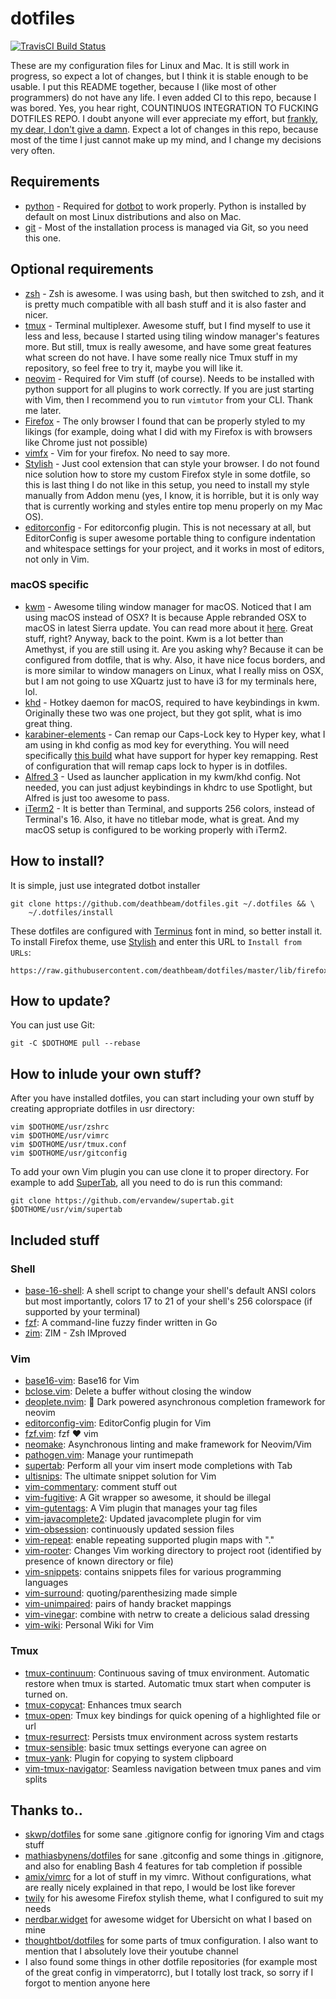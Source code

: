 # dotfiles
[![TravisCI Build Status](https://api.travis-ci.org/deathbeam/dotfiles.svg?branch=master)](https://travis-ci.org/deathbeam/dotfiles)

These are my configuration files for Linux and Mac. It is still work in progress, so expect a lot of changes, but I
think it is stable enough to be usable. I put this README together, because I (like most of other programmers) do not
have any life. I even added CI to this repo, because I was bored. Yes, you hear right, COUNTINUOS INTEGRATION TO
FUCKING DOTFILES REPO. I doubt anyone will ever appreciate my effort, but [frankly, my dear, I don't give a
damn](https://en.wikipedia.org/wiki/Frankly,_my_dear,_I_don't_give_a_damn). Expect a lot of changes in this repo,
because most of the time I just cannot make up my mind, and I change my decisions very often.

## Requirements

* [python](https://www.python.org/downloads/) - Required for [dotbot](https://github.com/anishathalye/dotbot) to work
  properly. Python is installed by default on most Linux distributions and also on Mac.
* [git](https://git-scm.com/book/en/v2/Getting-Started-Installing-Git) - Most of the installation process is managed via
  Git, so you need this one.

## Optional requirements

* [zsh](http://www.zsh.org/) - Zsh is awesome. I was using bash, but then switched to zsh, and it is pretty much compatible with all bash stuff
  and it is also faster and nicer.
* [tmux](https://tmux.github.io/) - Terminal multiplexer. Awesome stuff, but I find myself to use it less and less,
  because I started using tiling window manager's features more. But still, tmux is really awesome, and have some great
  features what screen do not have. I have some really nice Tmux stuff in my repository, so feel free to try it, maybe
  you will like it.
* [neovim](https://neovim.io/) - Required for Vim stuff (of course). Needs to be installed with python
  support for all plugins to work correctly. If you are just starting with Vim, then I recommend you to run `vimtutor`
  from your CLI. Thank me later.
* [Firefox](https://www.mozilla.org/en-US/firefox/new/) - The only browser I found that can be properly styled to my
  likings (for example, doing what I did with my Firefox is with browsers like Chrome just not possible)
* [vimfx](https://addons.mozilla.org/en-US/firefox/addon/vimfx/) - Vim for your firefox. No need to say more.
* [Stylish](https://addons.mozilla.org/en-US/firefox/addon/stylish/) - Just cool extension that can style your browser.
  I do not found nice solution how to store my custom Firefox style in some dotfile, so this is last thing I do not like
  in this setup, you need to install my style manually from Addon menu (yes, I know, it is horrible, but it is only way
  that is currently working and styles entire top menu properly on my Mac OS).
* [editorconfig](https://github.com/editorconfig/editorconfig-core-c/blob/master/INSTALL.md) - For editorconfig plugin.
  This is not necessary at all, but EditorConfig is super awesome portable thing to configure indentation and whitespace
  settings for your project, and it works in most of editors, not only in Vim.

### macOS specific

* [kwm](https://github.com/koekeishiya/kwm) - Awesome tiling window manager for macOS. Noticed that I am using macOS
  instead of OSX? It is because Apple rebranded OSX to macOS in latest Sierra update. You can read more about it
  [here](https://techcrunch.com/2016/06/13/os-x-is-now-macos-and-gets-support-for-siri-auto-unlock-and-more/). Great
  stuff, right? Anyway, back to the point. Kwm is a lot better than Amethyst, if you are still using it. Are you asking
  why? Because it can be configured from dotfile, that is why. Also, it have nice focus borders, and is more similar to
  window managers on
  Linux, what I really miss on OSX, but I am not going to use XQuartz just to have i3 for my terminals here, lol.
* [khd](https://github.com/koekeishiya/khd) - Hotkey daemon for macOS, required to have keybindings in kwm. Originally
  these two was one project, but they got split, what is imo great thing.
* [karabiner-elements](https://github.com/tekezo/Karabiner-Elements) - Can remap our Caps-Lock key to Hyper key, what I
  am using in khd config as mod key for everything. You will need specifically [this
  build](https://cl.ly/hwJn/download/Karabiner-Elements-0.90.61.dmg) what have support for hyper key remapping. Rest of
  configuration that will remap caps lock to hyper is in dotfiles.
* [Alfred 3](https://www.alfredapp.com/) - Used as launcher application in my kwm/khd config. Not needed, you can just
  adjust keybindings in khdrc to use Spotlight, but Alfred is just too awesome to pass.
* [iTerm2](http://iterm2.com/) - It is better than Terminal, and supports 256 colors, instead of Terminal's 16. Also, it
  have no titlebar mode, what is great. And my macOS setup is configured to be working properly with iTerm2.

## How to install?

It is simple, just use integrated dotbot installer

```shell
git clone https://github.com/deathbeam/dotfiles.git ~/.dotfiles && \
    ~/.dotfiles/install
```

These dotfiles are configured with [Terminus](http://terminus-font.sourceforge.net/) font in mind, so better install it.
To install Firefox theme, use [Stylish](https://addons.mozilla.org/en-US/firefox/addon/stylish/) and enter this URL to
`Install from URLs`:

```
https://raw.githubusercontent.com/deathbeam/dotfiles/master/lib/firefox/firefox.css
```

## How to update?

You can just use Git:

```shell
git -C $DOTHOME pull --rebase
```

## How to inlude your own stuff?

After you have installed dotfiles, you can start including your own stuff by creating appropriate dotfiles in usr
directory:

```shell
vim $DOTHOME/usr/zshrc
vim $DOTHOME/usr/vimrc
vim $DOTHOME/usr/tmux.conf
vim $DOTHOME/usr/gitconfig
```

To add your own Vim plugin you can use clone it to proper directory. For example to add
[SuperTab](https://github.com/ervandew/supertab), all you need to do is run this command:

```shell
git clone https://github.com/ervandew/supertab.git $DOTHOME/usr/vim/supertab
```

## Included stuff

### Shell
 * [base-16-shell](https://github.com/chriskempson/base16-shell): A shell script to change your shell's default ANSI colors but most importantly, colors 17 to 21 of your shell's 256 colorspace (if supported by your terminal)
 * [fzf](https://github.com/junegunn/fzf): A command-line fuzzy finder written in Go
 * [zim](https://github.com/Eriner/zim): ZIM - Zsh IMproved

### Vim
 * [base16-vim](https://github.com/chriskempson/base16-vim): Base16 for Vim
 * [bclose.vim](https://github.com/chrismccord/bclose.vim): Delete a buffer without closing the window
 * [deoplete.nvim](https://github.com/Shougo/deoplete.nvim): 🌠 Dark powered asynchronous completion framework for neovim
 * [editorconfig-vim](https://github.com/editorconfig/editorconfig-vim): EditorConfig plugin for Vim
 * [fzf.vim](https://github.com/junegunn/fzf.vim): fzf :heart: vim
 * [neomake](https://github.com/neomake/neomake): Asynchronous linting and make framework for Neovim/Vim
 * [pathogen.vim](https://github.com/tpope/vim-pathogen): Manage your runtimepath
 * [supertab](https://github.com/ervandew/supertab): Perform all your vim insert mode completions with Tab
 * [ultisnips](https://github.com/SirVer/ultisnips): The ultimate snippet solution for Vim
 * [vim-commentary](https://github.com/tpope/vim-commentary): comment stuff out
 * [vim-fugitive](https://github.com/tpope/vim-fugitive): A Git wrapper so awesome, it should be illegal
 * [vim-gutentags](https://github.com/ludovicchabant/vim-gutentags): A Vim plugin that manages your tag files
 * [vim-javacomplete2](https://github.com/artur-shaik/vim-javacomplete2): Updated javacomplete plugin for vim
 * [vim-obsession](https://github.com/tpope/vim-obsession): continuously updated session files
 * [vim-repeat](https://github.com/tpope/vim-repeat): enable repeating supported plugin maps with "."
 * [vim-rooter](https://github.com/airblade/vim-rooter): Changes Vim working directory to project root (identified by presence of known directory or file)
 * [vim-snippets](https://github.com/honza/vim-snippets): contains snippets files for various programming languages
 * [vim-surround](https://github.com/tpope/vim-surround): quoting/parenthesizing made simple
 * [vim-unimpaired](https://github.com/tpope/vim-unimpaired): pairs of handy bracket mappings
 * [vim-vinegar](https://github.com/tpope/vim-vinegar): combine with netrw to create a delicious salad dressing
 * [vim-wiki](https://github.com/vimwiki/vimwiki): Personal Wiki for Vim

### Tmux
 * [tmux-continuum](https://github.com/tmux-plugins/tmux-continuum): Continuous saving of tmux environment. Automatic restore when tmux is started. Automatic tmux start when computer is turned on.
 * [tmux-copycat](https://github.com/tmux-plugins/tmux-copycat): Enhances tmux search
 * [tmux-open](https://github.com/tmux-plugins/tmux-open): Tmux key bindings for quick opening of a highlighted file or url
 * [tmux-resurrect](https://github.com/tmux-plugins/tmux-resurrect): Persists tmux environment across system restarts
 * [tmux-sensible](https://github.com/tmux-plugins/tmux-sensible): basic tmux settings everyone can agree on
 * [tmux-yank](https://github.com/tmux-plugins/tmux-yank): Plugin for copying to system clipboard
 * [vim-tmux-navigator](https://github.com/christoomey/vim-tmux-navigator): Seamless navigation between tmux panes and vim splits

## Thanks to..

 * [skwp/dotfiles](https://github.com/skwp/dotfiles) for some sane .gitignore config for ignoring Vim and ctags stuff
 * [mathiasbynens/dotfiles](https://github.com/mathiasbynens/dotfiles) for sane .gitconfig and some things in
   .gitignore, and also for enabling Bash 4 features for tab completion if possible
 * [amix/vimrc](https://github.com/amix/vimrc) for a lot of stuff in my vimrc. Without configurations, what are really
   nicely explained in that repo, I would be lost like forever
 * [twily](http://twily.info/) for his awesome Firefox stylish theme, what I configured to suit my needs
 * [nerdbar.widget](https://github.com/herrbischoff/nerdbar.widget) for awesome widget for Ubersicht on what I based on
   mine
 * [thoughtbot/dotfiles](https://github.com/thoughtbot/dotfiles) for some parts of tmux configuration. I also want to
   mention that I absolutely love their youtube channel
 * I also found some things in other dotfile repositories (for example most of the great config in vimperatorrc), but I
   totally lost track, so sorry if I forgot to mention anyone here
